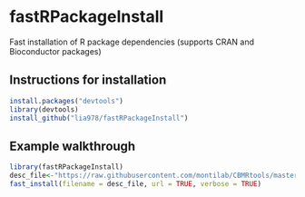 # fastRPackageInstall

Fast installation of R package dependencies (supports CRAN and Bioconductor packages)

## Instructions for installation
```R
install.packages("devtools")
library(devtools)
install_github("lia978/fastRPackageInstall")
```

## Example walkthrough

```R
library(fastRPackageInstall)
desc_file<-"https://raw.githubusercontent.com/montilab/CBMRtools/master/CBMRtools/DESCRIPTION"
fast_install(filename = desc_file, url = TRUE, verbose = TRUE) 
